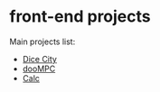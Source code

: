 # front-end projects

Main projects list:
<br/>
<ul>
  <li><a href='https://samarog.github.io/javascript/17.1%20Dice%20City/dicecity.html'>Dice City</a></li>
  <li><a href='https://samarog.github.io/javascript/18.1%20MPC%20Sim/index.html'>dooMPC</a></li>
  <li><a href='https://samarog.github.io/javascript/18.2%20Calculator/index.html'>Calc</a></li>
</ul>
